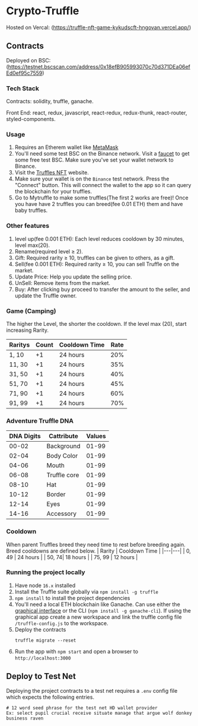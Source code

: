 # Crypto-Truffle

Hosted on Vercal: (https://truffle-nft-game-kykudscft-hngovan.vercel.app/)

## Contracts

Deployed on BSC: (https://testnet.bscscan.com/address/0x18efB905993070c70d371DEa06efEd0ef95c7559)

### Tech Stack

Contracts: solidity, truffle, ganache.

Front End: react, redux, javascript, react-redux, redux-thunk, react-router, styled-components.

### Usage 

1. Requires an Etherem wallet like [MetaMask](https://metamask.io/)
2. You'll need some test BSC on the Binance network. Visit a <a href="https://testnet.binance.org/faucet-smart" target="_blank">faucet</a> to get some free test BSC. Make sure you've set your wallet network to Binance.
3. Visit the <a href="https://truffle-nft-game-kykudscft-hngovan.vercel.app/" target="_blank">Truffles NFT</a> website.
4. Make sure your wallet is on the `Binance` test network. Press the "Connect" button. This will connect the wallet to the app so it can query the blockchain for your truffles.
5. Go to Mytruffle to make some truffles(The first 2 works are free)! Once you have have 2 truffles you can breed(fee 0.01 ETH) them and have baby truffles.

### Other features
1. level up(fee 0.001 ETH): Each level reduces cooldown by 30 minutes, level max(20).
2. Rename(required level ≥ 2).
3. Gift: Required rarity ≥ 10, truffles can be given to others, as a gift.
4. Sell(fee 0.001 ETH): Required rarity ≥ 10, you can sell Truffle on the market.
5. Update Price: Help you update the selling price.
6. UnSell: Remove items from the market.
7. Buy: After clicking buy proceed to transfer the amount to the seller, and update the Truffle owner.

### Game (Camping)
The higher the Level, the shorter the cooldown.
If the level max (20), start increasing Rarity.

| Raritys | Count | Cooldown Time | Rate |
|---|---|---|---|
|1, 10 | +1 | 24 hours | 20% |
|11, 30 | +1 | 24 hours | 35% |
|31, 50 | +1 | 24 hours | 40% |
|51, 70 | +1 | 24 hours | 45% |
|71, 90 | +1 | 24 hours | 60% |
|91, 99 | +1 | 24 hours | 70% |

### Adventure Truffle DNA
| DNA Digits | Cattribute | Values |
|---|---|---|
| 00-02 | Background | 01-99 |
| 02-04 | Body Color | 01-99 |
| 04-06 | Mouth | 01-99 |
| 06-08 | Truffle core | 01-99 |
| 08-10 | Hat | 01-99 |
| 10-12 | Border | 01-99 |
| 12-14 | Eyes |  01-99 |
| 14-16 | Accessory | 01-99 |

### Cooldown
When parent Truffles breed they need time to rest before breeding again. Breed cooldowns are defined below.
| Rarity | Cooldown Time  |
|---|---|
| 0, 49 | 24 hours |
| 50, 74| 18 hours |
| 75, 99 | 12 hours |

### Running the project locally

1. Have node `16.x` installed
2. Install the Truffle suite globally via `npm install -g truffle`
3. `npm install` to install the project dependencies
4. You'll need a local ETH blockchain like Ganache. Can use either the <a href="https://www.trufflesuite.com/ganache" target="_blank">graphical interface</a> or the CLI (`npm install -g ganache-cli`). If using the graphical app create a new workspace and link the truffle config file `/truffle-config.js` to the workspace.
5. Deploy the contracts
   ```
   truffle migrate --reset
   ```
6. Run the app with `npm start` and open a browser to `http://localhost:3000`

## Deploy to Test Net
Deploying the project contracts to a test net requires a `.env` config file which expects the following entries.
```
# 12 word seed phrase for the test net HD wallet provider
Ex: select pupil crucial receive situate manage that argue wolf donkey business raven
```
